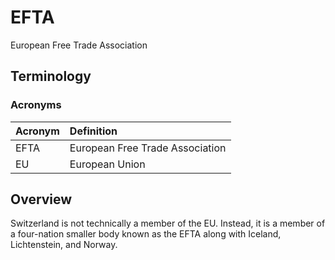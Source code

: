 # EFTA

European Free Trade Association

## Terminology

### Acronyms

| Acronym | Definition |
| :--- | :--- |
| EFTA | European Free Trade Association |
| EU | European Union |

## Overview

Switzerland is not technically a member of the EU. Instead, it is a member of a four-nation smaller body known as the EFTA along with Iceland, Lichtenstein, and Norway.
